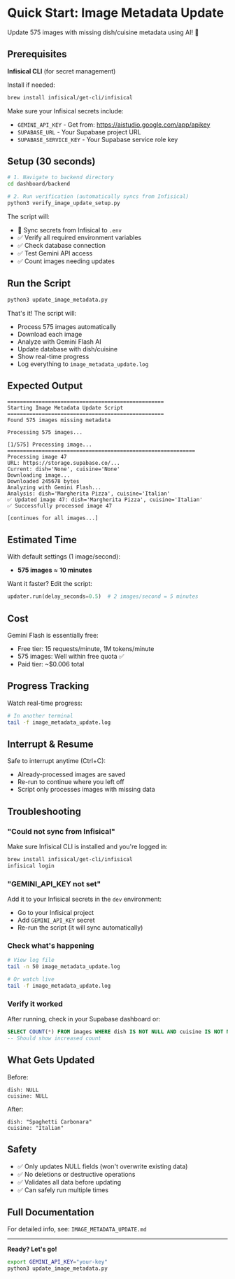 # Quick Start: Image Metadata Update

Update 575 images with missing dish/cuisine metadata using AI! 🚀

## Prerequisites

**Infisical CLI** (for secret management)

Install if needed:
```bash
brew install infisical/get-cli/infisical
```

Make sure your Infisical secrets include:
- `GEMINI_API_KEY` - Get from: https://aistudio.google.com/app/apikey
- `SUPABASE_URL` - Your Supabase project URL
- `SUPABASE_SERVICE_KEY` - Your Supabase service role key

## Setup (30 seconds)

```bash
# 1. Navigate to backend directory
cd dashboard/backend

# 2. Run verification (automatically syncs from Infisical)
python3 verify_image_update_setup.py
```

The script will:
- 🔄 Sync secrets from Infisical to `.env`
- ✅ Verify all required environment variables
- ✅ Check database connection
- ✅ Test Gemini API access
- ✅ Count images needing updates

## Run the Script

```bash
python3 update_image_metadata.py
```

That's it! The script will:
- Process 575 images automatically
- Download each image
- Analyze with Gemini Flash AI
- Update database with dish/cuisine
- Show real-time progress
- Log everything to `image_metadata_update.log`

## Expected Output

```
==================================================
Starting Image Metadata Update Script
==================================================
Found 575 images missing metadata

Processing 575 images...

[1/575] Processing image...
============================================================
Processing image 47
URL: https://storage.supabase.co/...
Current: dish='None', cuisine='None'
Downloading image...
Downloaded 245678 bytes
Analyzing with Gemini Flash...
Analysis: dish='Margherita Pizza', cuisine='Italian'
✅ Updated image 47: dish='Margherita Pizza', cuisine='Italian'
✅ Successfully processed image 47

[continues for all images...]
```

## Estimated Time

With default settings (1 image/second):
- **575 images** ≈ **10 minutes**

Want it faster? Edit the script:
```python
updater.run(delay_seconds=0.5)  # 2 images/second = 5 minutes
```

## Cost

Gemini Flash is essentially free:
- Free tier: 15 requests/minute, 1M tokens/minute  
- 575 images: Well within free quota ✅
- Paid tier: ~$0.006 total

## Progress Tracking

Watch real-time progress:
```bash
# In another terminal
tail -f image_metadata_update.log
```

## Interrupt & Resume

Safe to interrupt anytime (Ctrl+C):
- Already-processed images are saved
- Re-run to continue where you left off
- Script only processes images with missing data

## Troubleshooting

### "Could not sync from Infisical"
Make sure Infisical CLI is installed and you're logged in:
```bash
brew install infisical/get-cli/infisical
infisical login
```

### "GEMINI_API_KEY not set"
Add it to your Infisical secrets in the `dev` environment:
- Go to your Infisical project
- Add `GEMINI_API_KEY` secret
- Re-run the script (it will sync automatically)

### Check what's happening
```bash
# View log file
tail -n 50 image_metadata_update.log

# Or watch live
tail -f image_metadata_update.log
```

### Verify it worked
After running, check in your Supabase dashboard or:
```sql
SELECT COUNT(*) FROM images WHERE dish IS NOT NULL AND cuisine IS NOT NULL;
-- Should show increased count
```

## What Gets Updated

Before:
```
dish: NULL
cuisine: NULL
```

After:
```
dish: "Spaghetti Carbonara"
cuisine: "Italian"
```

## Safety

- ✅ Only updates NULL fields (won't overwrite existing data)
- ✅ No deletions or destructive operations
- ✅ Validates all data before updating
- ✅ Can safely run multiple times

## Full Documentation

For detailed info, see: `IMAGE_METADATA_UPDATE.md`

---

**Ready? Let's go!**

```bash
export GEMINI_API_KEY="your-key"
python3 update_image_metadata.py
```

